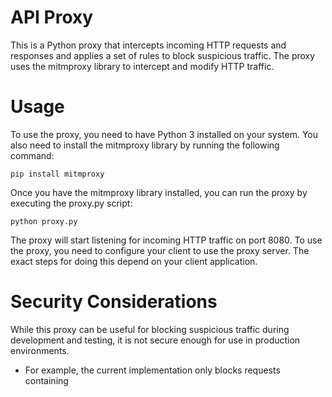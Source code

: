 # API Proxy
This is a Python proxy that intercepts incoming HTTP requests and responses and applies a set of rules to block suspicious traffic. The proxy uses the mitmproxy library to intercept and modify HTTP traffic.

# Usage
To use the proxy, you need to have Python 3 installed on your system. You also need to install the mitmproxy library by running the following command:

`pip install mitmproxy`

Once you have the mitmproxy library installed, you can run the proxy by executing the proxy.py script:

`python proxy.py`

The proxy will start listening for incoming HTTP traffic on port 8080. To use the proxy, you need to configure your client to use the proxy server. The exact steps for doing this depend on your client application.

# Security Considerations
While this proxy can be useful for blocking suspicious traffic during development and testing, it is not secure enough for use in production environments.

- For example, the current implementation only blocks requests containing <script> tags. However, an attacker could easily circumvent this rule by using a different tag such as <img> with a src attribute that contains malicious code.
- Additionally, an attacker could bypass the user-agent blocking rule by sending a request with a custom header that replaces the user-agent value.
- To make this proxy more secure for production use, you would need to implement more advanced security measures such as input validation, authentication, and encryption.

# Contributing
If you have any suggestions or improvements for this proxy, feel free to submit a pull request or open an issue. We welcome contributions from the community!
